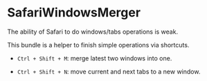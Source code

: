 SafariWindowsMerger
===================

The ability of Safari to do windows/tabs operations is weak.

This bundle is a helper to finish simple operations via shortcuts.

- `Ctrl + Shift + M`: merge latest two windows into one.

- `Ctrl + Shift + N`: move current and next tabs to a new window.
